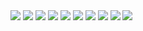 <img src="resources/pub/geomechanica-2007/1.jpg">

<img src="resources/pub/geomechanica-2007/2.jpg">

<img src="resources/pub/geomechanica-2007/7.jpg">

<img src="resources/pub/geomechanica-2007/8.jpg">

<img src="resources/pub/geomechanica-2007/9.jpg">

<img src="resources/pub/geomechanica-2007/10.jpg">

<img src="resources/pub/geomechanica-2007/11.jpg">

<img src="resources/pub/geomechanica-2007/12.jpg">

<img src="resources/pub/geomechanica-2007/13.jpg">

<img src="resources/pub/geomechanica-2007/14.jpg">
